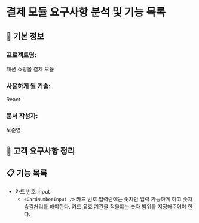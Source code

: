 # 결제 모듈 요구사항 분석 및 기능 목록

## 📌 기본 정보

### 프로젝트명:

패션 쇼핑몰 결제 모듈

### 사용하게 될 기술:

React

### 문서 작성자:

노준영

## 📝 고객 요구사항 정리

## 📋 기능 목록

- 카드 번호 input
  - `<CardNumberInput />`
    카드 번호 입력란에는 숫자만 입력 가능하게 하고 숫자 숨김처리를 해야한다.
    카드 유효 기간을 적을떄는 숫자 범위를 지정해주어야 한다.
